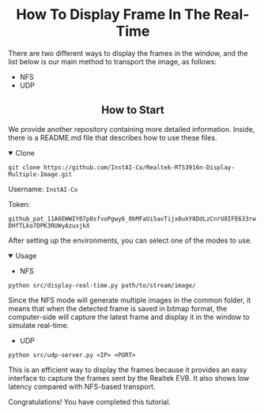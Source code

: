 # <div align="center">How To Display Frame In The Real-Time</div>

There are two different ways to display the frames in the window, and the list below is our main method to transport the image, as follows:

- NFS
- UDP

## <div align="center">How to Start</div>

We provide another repository containing more detailed information. Inside, there is a README.md file that describes how to use these files.

<details open>
<summary>Clone</summary>

```shell
git clone https://github.com/InstAI-Co/Realtek-RTS3916n-Display-Multiple-Image.git
```

Username: `InstAI-Co`

Token:

`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`

After setting up the environments, you can select one of the modes to use.

</details>

<details open>
<summary>Usage</summary>

- NFS

```shell
python src/display-real-time.py path/to/stream/image/
```

Since the NFS mode will generate multiple images in the common folder, it means that when the detected frame is saved in bitmap format, the computer-side will capture the latest frame and display it in the window to simulate real-time.

- UDP

```shell
python src/udp-server.py <IP> <PORT>
```

This is an efficient way to display the frames because it provides an easy interface to capture the frames sent by the Realtek EVB. It also shows low latency compared with NFS-based transport.

</details>

Congratulations! You have completed this tutorial.

